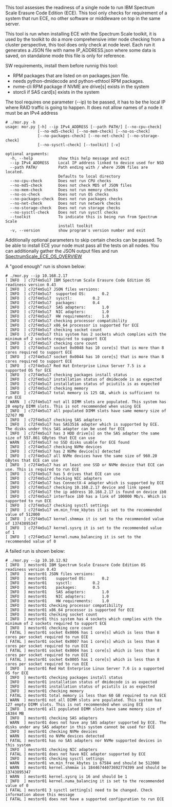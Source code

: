 This tool assesses the readiness of a single node to run IBM Spectrum Scale Erasure Code Edition (ECE). This tool only checks for requirement of a system that run ECE, no other software or middleware on top in the same server.

This tool is run when installing ECE with the Spectrum Scale toolkit, it is used by the toolkit to do a more comprehensive inter node checking from a cluster perspective, this tool does only check at node level. Each run it generates a JSON file with name IP_ADDRESS.json where some data is saved, on standalone mode this file is only for reference.

SW requirements, install them before runnig this tool:
 - RPM packages that are listed on on packages.json file.
 - needs python-dmidecode and python-ethtool RPM packages.
 - nvme-cli RPM package if NVME are drive[s] exists in the system
 - storcli if SAS card[s] exists in the system

The tool requires one parameter (--ip) to be passed, it has to be the local IP where RAID traffic is going to happen. It does not allow names of a node it must be an IPv4 address

```
# ./mor.py -h
usage: mor.py [-h] --ip IPv4_ADDRESS [--path PATH/] [--no-cpu-check]
              [--no-md5-check] [--no-mem-check] [--no-os-check]
              [--no-packages-check] [--no-net-check] [--no-storage-check]
              [--no-sysctl-check] [--toolkit] [-v]

optional arguments:
  -h, --help           show this help message and exit
  --ip IPv4_ADDRESS    Local IP address linked to device used for NSD
  --path PATH/         Path ending with / where JSON files are located.
                       Defaults to local directory
  --no-cpu-check       Does not run CPU checks
  --no-md5-check       Does not check MD5 of JSON files
  --no-mem-check       Does not run memory checks
  --no-os-check        Does not run OS checks
  --no-packages-check  Does not run packages checks
  --no-net-check       Does not run network checks
  --no-storage-check   Does not run storage checks
  --no-sysctl-check    Does not run sysctl checks
  --toolkit            To indicate this is being run from Spectrum Scale
                       install toolkit
  -v, --version        show program's version number and exit
```

  Additionally optional parameters to skip certain checks can be passed. To be able to install ECE your node must pass all the tests on all nodes. You can additionally gather the JSON output files and run [SpectrumScale_ECE_OS_OVERVIEW](https://github.com/IBM/SpectrumScale_ECE_OS_OVERVIEW)

  A "good enough" run is shown below:

  ```
  # ./mor.py --ip 10.168.2.17
  [ INFO  ] c72f4m5u17 IBM Spectrum Scale Erasure Code Edition OS readiness version 0.43
  [ INFO  ] c72f4m5u17 JSON files versions:
  [ INFO  ] c72f4m5u17 	supported OS:		0.2
  [ INFO  ] c72f4m5u17 	sysctl: 		0.2
  [ INFO  ] c72f4m5u17 	packages: 		0.4
  [ INFO  ] c72f4m5u17 	SAS adapters:		1.0
  [ INFO  ] c72f4m5u17 	NIC adapters:		1.0
  [ INFO  ] c72f4m5u17 	HW requirements:	1.0
  [ INFO  ] c72f4m5u17 checking processor compatibility
  [ INFO  ] c72f4m5u17 x86_64 processor is supported for ECE
  [ INFO  ] c72f4m5u17 checking socket count
  [ INFO  ] c72f4m5u17 this system has 2 sockets which complies with the minimum of 2 sockets required to support ECE
  [ INFO  ] c72f4m5u17 checking core count
  [ INFO  ] c72f4m5u17 socket 0x0048 has 10 core[s] that is more than 8 cores required to support ECE
  [ INFO  ] c72f4m5u17 socket 0x0044 has 10 core[s] that is more than 8 cores required to support ECE
  [ INFO  ] c72f4m5u17 Red Hat Enterprise Linux Server 7.5 is a supported OS for ECE
  [ INFO  ] c72f4m5u17 checking packages install status
  [ INFO  ] c72f4m5u17 installation status of dmidecode is as expected
  [ INFO  ] c72f4m5u17 installation status of pciutils is as expected
  [ INFO  ] c72f4m5u17 checking memory
  [ INFO  ] c72f4m5u17 total memory is 125 GB, which is sufficient to run ECE
  [ WARN  ] c72f4m5u17 not all DIMM slots are populated. This system has 20 empty DIMM slots. This is not recommended when using ECE
  [ INFO  ] c72f4m5u17 all populated DIMM slots have same memory size of 32767 MB
  [ INFO  ] c72f4m5u17 checking SAS adapters
  [ INFO  ] c72f4m5u17 has SAS3516 adapter which is supported by ECE. The disks under this SAS adapter can be used for ECE
  [ INFO  ] c72f4m5u17 has 3 HDD drive[s] on the SAS adapter the same size of 557.861 GBytes that ECE can use
  [ WARN  ] c72f4m5u17 no SSD disks usable for ECE found
  [ INFO  ] c72f4m5u17 checking NVMe devices
  [ INFO  ] c72f4m5u17 has 2 NVMe device[s] detected
  [ INFO  ] c72f4m5u17 all NVMe devices have the same size of 960.20 GBytes that ECE can use
  [ INFO  ] c72f4m5u17 has at least one SSD or NVMe device that ECE can use. This is required to run ECE
  [ INFO  ] c72f4m5u17 has 5 drives that ECE can use
  [ INFO  ] c72f4m5u17 checking NIC adapters
  [ INFO  ] c72f4m5u17 has ConnectX-4 adapter which is supported by ECE
  [ INFO  ] c72f4m5u17 checking 10.168.2.17 device and link speed
  [ INFO  ] c72f4m5u17 the ip address 10.168.2.17 is found on device ib0
  [ INFO  ] c72f4m5u17 interface ib0 has a link of 100000 Mb/s. Which is supported to run ECE
  [ INFO  ] c72f4m5u17 checking sysctl settings
  [ INFO  ] c72f4m5u17 vm.min_free_kbytes it is set to the recommended value of 512000
  [ INFO  ] c72f4m5u17 kernel.shmmax it is set to the recommended value of 13743895347
  [ INFO  ] c72f4m5u17 kernel.sysrq it is set to the recommended value of 1
  [ INFO  ] c72f4m5u17 kernel.numa_balancing it is set to the recommended value of 0
  ```

  A failed run is shown below:

  ```
  # ./mor.py --ip 10.10.12.92
  [ INFO  ] mestor01 IBM Spectrum Scale Erasure Code Edition OS readiness version 0.43
  [ INFO  ] mestor01 JSON files versions:
  [ INFO  ] mestor01 	supported OS:		0.2
  [ INFO  ] mestor01 	sysctl: 		0.2
  [ INFO  ] mestor01 	packages: 		0.5
  [ INFO  ] mestor01 	SAS adapters:		1.0
  [ INFO  ] mestor01 	NIC adapters:		1.0
  [ INFO  ] mestor01 	HW requirements:	1.0
  [ INFO  ] mestor01 checking processor compatibility
  [ INFO  ] mestor01 x86_64 processor is supported for ECE
  [ INFO  ] mestor01 checking socket count
  [ INFO  ] mestor01 this system has 4 sockets which complies with the minimum of 2 sockets required to support ECE
  [ INFO  ] mestor01 checking core count
  [ FATAL ] mestor01 socket 0x0006 has 1 core[s] which is less than 8 cores per socket required to run ECE
  [ FATAL ] mestor01 socket 0x0007 has 1 core[s] which is less than 8 cores per socket required to run ECE
  [ FATAL ] mestor01 socket 0x0004 has 1 core[s] which is less than 8 cores per socket required to run ECE
  [ FATAL ] mestor01 socket 0x0005 has 1 core[s] which is less than 8 cores per socket required to run ECE
  [ INFO  ] mestor01 Red Hat Enterprise Linux Server 7.6 is a supported OS for ECE
  [ INFO  ] mestor01 checking packages install status
  [ INFO  ] mestor01 installation status of dmidecode is as expected
  [ INFO  ] mestor01 installation status of pciutils is as expected
  [ INFO  ] mestor01 checking memory
  [ FATAL ] mestor01 total memory is less than 60 GB required to run ECE
  [ WARN  ] mestor01 not all DIMM slots are populated. This system has 127 empty DIMM slots. This is not recommended when using ECE
  [ INFO  ] mestor01 all populated DIMM slots have same memory size of 16384 MB
  [ INFO  ] mestor01 checking SAS adapters
  [ WARN  ] mestor01 does not have any SAS adapter supported by ECE. The disks under any SAS adapter in this system cannot be used for ECE
  [ INFO  ] mestor01 checking NVMe devices
  [ WARN  ] mestor01 no NVMe devices detected
  [ FATAL ] mestor01 has no SAS adapters nor NVMe supported devices in this system
  [ INFO  ] mestor01 checking NIC adapters
  [ FATAL ] mestor01 does not have NIC adapter supported by ECE
  [ INFO  ] mestor01 checking sysctl settings
  [ WARN  ] mestor01 vm.min_free_kbytes is 67584 and should be 512000
  [ WARN  ] mestor01 kernel.shmmax is 18446744073692774399 and should be 13743895347
  [ WARN  ] mestor01 kernel.sysrq is 16 and should be 1
  [ INFO  ] mestor01 kernel.numa_balancing it is set to the recommended value of 0
  [ FATAL ] mestor01 3 sysctl setting[s] need to be changed. Check information above this message
  [ FATAL ] mestor01 does not have a supported configuration to run ECE
  ```
